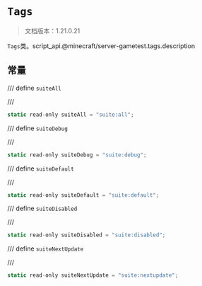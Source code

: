 # `Tags`

> 文档版本：1.21.0.21

`Tags`类。script_api.@minecraft/server-gametest.tags.description

## 常量

/// define
`suiteAll`


///

```js
static read-only suiteAll = "suite:all";
```


/// define
`suiteDebug`


///

```js
static read-only suiteDebug = "suite:debug";
```


/// define
`suiteDefault`


///

```js
static read-only suiteDefault = "suite:default";
```


/// define
`suiteDisabled`


///

```js
static read-only suiteDisabled = "suite:disabled";
```


/// define
`suiteNextUpdate`


///

```js
static read-only suiteNextUpdate = "suite:nextupdate";
```

